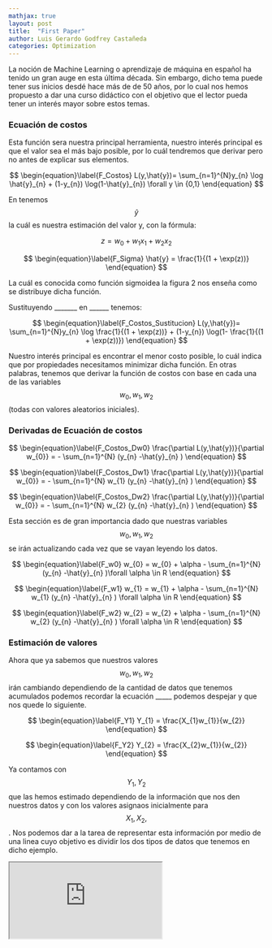 ```yaml
---
mathjax: true
layout: post
title:  "First Paper"
author: Luis Gerardo Godfrey Castañeda
categories: Optimization
---
```


La noción de Machine Learning o aprendizaje de máquina en español ha tenido un gran auge en esta última década. Sin embargo, dicho tema puede tener sus inicios desdé hace más de  de 50 años, por lo cual nos hemos propuesto a dar una curso didáctico con el objetivo que el lector pueda tener un interés mayor sobre estos temas.


<H3> Ecuación de costos</H3> 
Esta función sera nuestra principal herramienta, nuestro interés principal es que el valor sea el más bajo posible, por lo cuál tendremos que derivar pero no antes de explicar sus elementos.

$$
    \begin{equation}\label{F_Costos}
        L(y,\hat{y})= \sum_{n=1}^{N}y_{n} \log \hat{y}_{n} + (1-y_{n}) \log(1-\hat{y}_{n}) \forall y \in {0,1}
    \end{equation}
$$

En tenemos $$ \hat{y} $$ la cuál es nuestra estimación del valor y, con la fórmula:

$$
    \begin{equation}\label{F_z}
    z = w_{0} + w_{1} x_{1} + w_{2} x_{2}  
    \end{equation}
$$

$$
    \begin{equation}\label{F_Sigma}
    \hat{y} = \frac{1}{(1 + \exp(z))}
    \end{equation}
$$

La cuál es conocida como función sigmoidea la figura 2 nos enseña como se distribuye dicha función.


Sustituyendo  _______ en ______ tenemos: 

$$
    \begin{equation}\label{F_Costos_Sustitucion}
    L(y,\hat{y})= \sum_{n=1}^{N}y_{n} \log \frac{1}{(1 + \exp(z))} + (1-y_{n}) \log(1- \frac{1}{(1 + \exp(z))})
    \end{equation}
$$

Nuestro interés principal es encontrar el menor costo posible, lo cuál indica que por propiedades necesitamos minimizar dicha función. En otras palabras, tenemos que derivar la función de costos con base en cada una de las variables $$ w_{0}, w_{1}, w_{2} $$ (todas con valores aleatorios iniciales).

<H3>Derivadas de Ecuación de costos</H3>

$$
    \begin{equation}\label{F_Costos_Dw0}
    \frac{\partial L(y,\hat{y})}{\partial w_{0}} = - \sum_{n=1}^{N} (y_{n} -\hat{y}_{n} )
    \end{equation}
$$

$$
    \begin{equation}\label{F_Costos_Dw1}
    \frac{\partial L(y,\hat{y})}{\partial w_{0}} = - \sum_{n=1}^{N} w_{1} (y_{n} -\hat{y}_{n} )
    \end{equation}
$$

$$
    \begin{equation}\label{F_Costos_Dw2}
    \frac{\partial L(y,\hat{y})}{\partial w_{0}} = - \sum_{n=1}^{N} w_{2} (y_{n} -\hat{y}_{n} )
    \end{equation}
$$

Esta sección es de gran importancia dado que nuestras variables $$ w_{0}, w_{1}, w_{2}  $$ se irán actualizando cada vez que se vayan leyendo los datos. 

$$
    \begin{equation}\label{F_w0}
    w_{0} = w_{0} + \alpha  - \sum_{n=1}^{N} (y_{n} -\hat{y}_{n} )\forall \alpha \in R
    \end{equation}
$$

$$
    \begin{equation}\label{F_w1}
    w_{1} = w_{1} + \alpha  - \sum_{n=1}^{N} w_{1} (y_{n} -\hat{y}_{n} ) \forall \alpha \in R
    \end{equation}
$$

$$
    \begin{equation}\label{F_w2}
    w_{2} = w_{2} + \alpha  - \sum_{n=1}^{N} w_{2} (y_{n} -\hat{y}_{n} )
        \forall \alpha \in R
    \end{equation}
$$


<h3>Estimación de valores</h3>

Ahora que ya sabemos que nuestros valores $$ w_{0}, w_{1}, w_{2} $$ irán cambiando dependiendo de la cantidad de datos que tenemos acumulados podemos recordar la ecuación _____ podemos despejar y que nos quede lo siguiente.

$$
    \begin{equation}\label{F_Y1}
    Y_{1} = \frac{X_{1}w_{1}}{w_{2}}
    \end{equation}
$$

$$
    \begin{equation}\label{F_Y2}
    Y_{2} = \frac{X_{2}w_{1}}{w_{2}}
    \end{equation}
$$

Ya contamos con $$ Y_{1}, Y_{2} $$ que las hemos estimado dependiendo de la información que nos den nuestros datos y con los valores asignaos inicialmente para $$ X_{1}, X_{2}, $$. Nos podemos dar a la tarea de representar esta información por medio de una linea cuyo objetivo es dividir los dos tipos de datos que tenemos en dicho ejemplo. 


<!-- <iframe width="600" height="800" src="https://gergodfrey.github.io/D3Proyect/" frameborder="0" allowfullscreen></iframe> -->

<div class="resp-container">
    <iframe class="resp-iframe" src="https://gergodfrey.github.io/D3Proyect/" gesture="media"  allow="encrypted-media" allowfullscreen></iframe>
</div>
